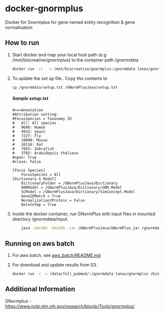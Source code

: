 
# docker-gnormplus
Docker for Gnormplus for gene named entity recognition & gene normalisation

## How to run
1. Start docker and map your local host path (e.g /mnt/biocreative/gnormplus) to the container path /gnormdata
    ```bash
    docker run -it  -v /mnt/biocreative/gnormplus:/gnormdata lanax/gnormplus /bin/bash

    ```


3. To update the set up file.. Copy the contents to  

    ```bash
    cp /gnormdata/setup.txt /GNormPlusJava/setup.txt
    ```
    ##### Sample setup.txt
    ```
    #===Annotation
    #Attribution setting:
    #FocusSpecies = Taxonomy ID
    #	All: All species
    #	9606: Human
    #	4932: yeast
    #	7227: Fly
    #	10090: Mouse
    #	10116: Rat
    #	7955: Zebrafish
    #	3702: Arabidopsis thaliana
    #open: True
    #close: False
    
    [Focus Species]
        FocusSpecies = All
    [Dictionary & Model]
        DictionaryFolder = /GNormPlusJava/Dictionary
        GNRModel = /GNormPlusJava/Dictionary/GNR.Model
        SCModel = /GNormPlusJava/Dictionary/SimConcept.Model
        GeneIDMatch = True
        Normalization2Protein = False
        DeleteTmp = True
    ```

2. Inside the docker container, run GNormPlus with input files in mounted directory /gnormdata/input.
    ```bash
        java -Xmx10G -Xms10G -jar /GNormPlusJava/GNormPlus.jar /gnormdata/input /gnormdata/output setup.txt
    ```

## Running on aws batch
1. For aws batch, see [aws_batch/README.md](aws_batch/README.md)
    
2. For download and update results from S3.
    
    ```bash
    docker run -i -v /data/full_pubmed/:/gnormdata lanax/gnormplus /bin/bash aws_batch_wrapper.sh s3://aegovan-data/pubmed_json_parts/part_0/pubmed19n0219.json.txt /gnormdata/input s3://aegovan-data/test_dumm/  /gnormdata/output 10G 20G 
    ```

## Additional Information
GNormplus - https://www.ncbi.nlm.nih.gov/research/bionlp/Tools/gnormplus/



